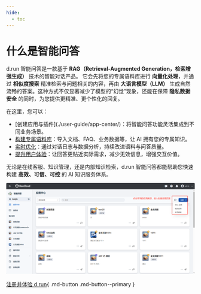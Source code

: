 ```yaml
---
hide:
  - toc
---
```


# 什么是智能问答

d.run 智能问答是一款基于 **RAG（Retrieval-Augmented Generation，检索增强生成）** 技术的智能对话产品。
它会先将您的专属语料库进行 **向量化处理**，并通过 **相似度搜索** 精准检索与问题相关的内容，再由
**大语言模型（LLM）** 生成自然流畅的答案。这种方式不仅显著减少了模型的“幻觉”现象，还能在保障
**隐私数据安全** 的同时，为您提供更精准、更个性化的回复。

在这里，您可以：

- [创建应用与插件](./user-guide/app-center/\)：将智能问答功能灵活集成到不同业务场景。
- [构建专属语料库](./user-guide/corpus/create-corpus.md)：导入文档、FAQ、业务数据等，让 AI 拥有您的专属知识。
- [实时优化](./data-analysis/qa-quality.md)：通过对话日志与数据分析，持续改进语料与问答质量。
- [提升用户体验](./data-analysis/suggestions.md)：让回答更贴近实际需求，减少无效信息，增强交互价值。

无论是在线客服、知识管理，还是内部知识检索，d.run 智能问答都能帮助您快速构建 **高效、可信、可控** 的 AI 知识服务体系。

![应用中心](./images/app-center.jpg)

[注册并体验 d.run](https://console.d.run/){ .md-button .md-button--primary }
